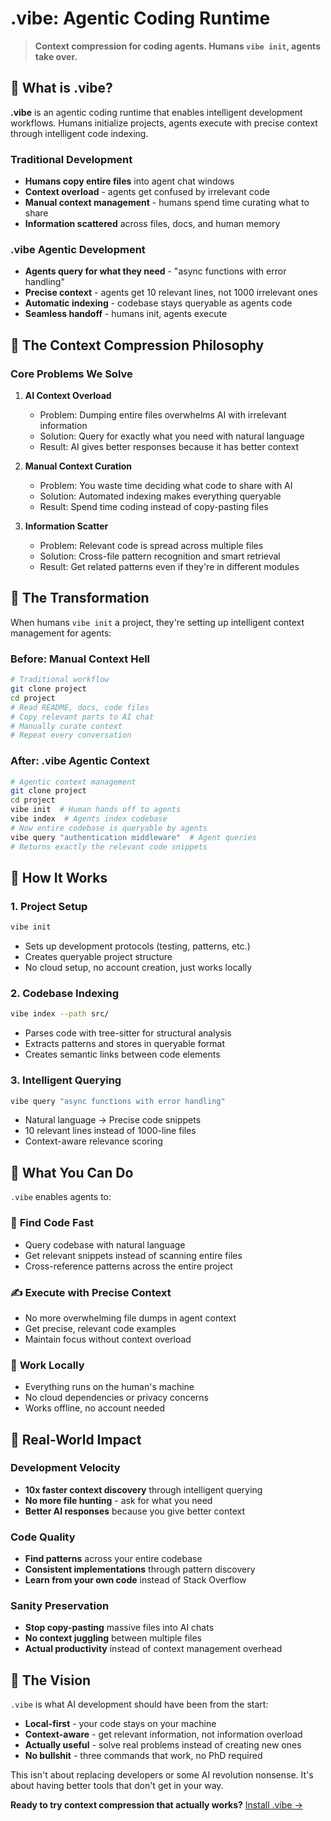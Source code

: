 # .vibe: Agentic Coding Runtime

> **Context compression for coding agents. Humans `vibe init`, agents take over.**

## 🤖 What is .vibe?

**.vibe** is an agentic coding runtime that enables intelligent development workflows. Humans initialize projects, agents execute with precise context through intelligent code indexing.

### Traditional Development
- **Humans copy entire files** into agent chat windows
- **Context overload** - agents get confused by irrelevant code
- **Manual context management** - humans spend time curating what to share
- **Information scattered** across files, docs, and human memory

### .vibe Agentic Development
- **Agents query for what they need** - "async functions with error handling"
- **Precise context** - agents get 10 relevant lines, not 1000 irrelevant ones
- **Automatic indexing** - codebase stays queryable as agents code
- **Seamless handoff** - humans init, agents execute

## 🧠 The Context Compression Philosophy

### Core Problems We Solve

1. **AI Context Overload**
   - Problem: Dumping entire files overwhelms AI with irrelevant information
   - Solution: Query for exactly what you need with natural language
   - Result: AI gives better responses because it has better context

2. **Manual Context Curation**
   - Problem: You waste time deciding what code to share with AI
   - Solution: Automated indexing makes everything queryable
   - Result: Spend time coding instead of copy-pasting files

3. **Information Scatter**
   - Problem: Relevant code is spread across multiple files
   - Solution: Cross-file pattern recognition and smart retrieval
   - Result: Get related patterns even if they're in different modules

## 🎯 The Transformation

When humans `vibe init` a project, they're setting up intelligent context management for agents:

### Before: Manual Context Hell
```bash
# Traditional workflow
git clone project
cd project
# Read README, docs, code files
# Copy relevant parts to AI chat
# Manually curate context
# Repeat every conversation
```

### After: .vibe Agentic Context
```bash
# Agentic context management
git clone project
cd project
vibe init  # Human hands off to agents
vibe index  # Agents index codebase
# Now entire codebase is queryable by agents
vibe query "authentication middleware"  # Agent queries
# Returns exactly the relevant code snippets
```

## 🔧 How It Works

### 1. Project Setup
```bash
vibe init
```
- Sets up development protocols (testing, patterns, etc.)
- Creates queryable project structure
- No cloud setup, no account creation, just works locally

### 2. Codebase Indexing
```bash
vibe index --path src/
```
- Parses code with tree-sitter for structural analysis
- Extracts patterns and stores in queryable format
- Creates semantic links between code elements

### 3. Intelligent Querying
```bash
vibe query "async functions with error handling"
```
- Natural language → Precise code snippets
- 10 relevant lines instead of 1000-line files
- Context-aware relevance scoring

## 🌟 What You Can Do

`.vibe` enables agents to:

### 📖 **Find Code Fast**
- Query codebase with natural language
- Get relevant snippets instead of scanning entire files
- Cross-reference patterns across the entire project

### ✍️ **Execute with Precise Context**
- No more overwhelming file dumps in agent context
- Get precise, relevant code examples
- Maintain focus without context overload

### 🔄 **Work Locally**
- Everything runs on the human's machine
- No cloud dependencies or privacy concerns
- Works offline, no account needed

## 🚀 Real-World Impact

### Development Velocity
- **10x faster context discovery** through intelligent querying
- **No more file hunting** - ask for what you need
- **Better AI responses** because you give better context

### Code Quality
- **Find patterns** across your entire codebase
- **Consistent implementations** through pattern discovery
- **Learn from your own code** instead of Stack Overflow

### Sanity Preservation
- **Stop copy-pasting** massive files into AI chats
- **No context juggling** between multiple files
- **Actual productivity** instead of context management overhead

## 🔮 The Vision

`.vibe` is what AI development should have been from the start:

- **Local-first** - your code stays on your machine
- **Context-aware** - get relevant information, not information overload
- **Actually useful** - solve real problems instead of creating new ones
- **No bullshit** - three commands that work, no PhD required

This isn't about replacing developers or some AI revolution nonsense. It's about having better tools that don't get in your way.

**Ready to try context compression that actually works?** [Install .vibe →](installation.md)